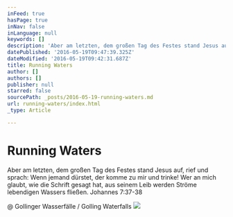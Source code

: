 ```yaml
---
inFeed: true
hasPage: true
inNav: false
inLanguage: null
keywords: []
description: 'Aber am letzten, dem großen Tag des Festes stand Jesus auf, rief und sprach: Wenn jemand dürstet, der komme zu mir und trinke! Wer an mich glaubt, wie die Schrift gesagt hat, aus seinem Leib werden Ströme lebendigen Wassers fließen. Johannes 7:37‭-‬38'
datePublished: '2016-05-19T09:47:39.325Z'
dateModified: '2016-05-19T09:42:31.687Z'
title: Running Waters
author: []
authors: []
publisher: null
starred: false
sourcePath: _posts/2016-05-19-running-waters.md
url: running-waters/index.html
_type: Article

---
```

# Running Waters

Aber am letzten, dem großen Tag des Festes stand Jesus auf, rief und sprach: Wenn jemand dürstet, der komme zu mir und trinke! Wer an mich glaubt, wie die Schrift gesagt hat, aus seinem Leib werden Ströme lebendigen Wassers fließen. Johannes 7:37‭-‬38

@ Gollinger Wasserfälle / Golling Waterfalls
![](https://the-grid-user-content.s3-us-west-2.amazonaws.com/12ac83c0-fa6c-44cc-a1bc-e590e5fc60b3.jpg)